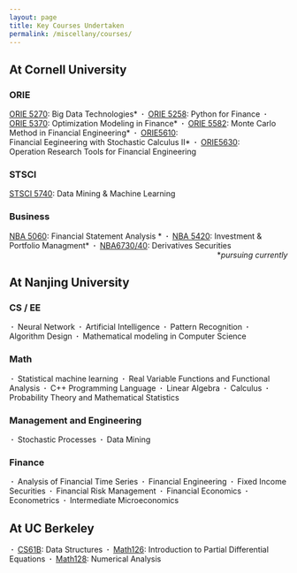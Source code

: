 ```yaml
---
layout: page
title: Key Courses Undertaken
permalink: /miscellany/courses/
---
```


<h2>At Cornell University</h2>

<h3>ORIE</h3>

<a href="https://classes.cornell.edu/browse/roster/SP22/class/ORIE/5270">ORIE 5270</a>: Big Data Technologies*
<b>&nbsp;&middot;&nbsp;</b> <a href="https://classes.cornell.edu/browse/roster/FA21/class/ORIE/5258">ORIE 5258</a>: Python for Finance
<b>&nbsp;&middot;&nbsp;</b> <a href="https://classes.cornell.edu/browse/roster/SP22/class/ORIE/5370">ORIE 5370</a>: Optimization Modeling in Finance*
<b>&nbsp;&middot;&nbsp;</b> <a href="https://classes.cornell.edu/browse/roster/SP22/class/ORIE/5582">ORIE 5582</a>: Monte Carlo Method in Financial Engineering*
<b>&nbsp;&middot;&nbsp;</b> <a href="https://classes.cornell.edu/browse/roster/SP22/class/ORIE/5610">ORIE5610</a>: 	
Financial Eegineering with Stochastic Calculus II*
<b>&nbsp;&middot;&nbsp;</b> <a href="https://classes.cornell.edu/browse/roster/FA21/class/ORIE/5630">ORIE5630</a>: 	
Operation Research Tools for Financial Engineering

<h3>STSCI</h3>
<a href="https://classes.cornell.edu/browse/roster/FA21/class/STSCI/5740">STSCI 5740</a>: Data Mining & Machine Learning

<h3>Business</h3>
<a href="https://classes.cornell.edu/browse/roster/SP22/class/NBA/5060">NBA 5060</a>: Financial Statement Analysis *
<b>&nbsp;&middot;&nbsp;</b> <a href="https://classes.cornell.edu/browse/roster/SP22/class/NBA/5420">NBA 5420</a>: Investment & Portfolio Managment*
<b>&nbsp;&middot;&nbsp;</b> <a href="https://classes.cornell.edu/browse/roster/FA21/class/NBA/6740">NBA6730/40</a>: Derivatives Securities 

<div align= "right">
	*<i>pursuing currently</i>
</div>



<h2>At Nanjing University</h2>

<h3>CS / EE</h3>
<b>&nbsp;&middot;&nbsp;</b> Neural Network
<b>&nbsp;&middot;&nbsp;</b> Artificial Intelligence
<b>&nbsp;&middot;&nbsp;</b> Pattern Recognition
<b>&nbsp;&middot;&nbsp;</b> Algorithm Design
<b>&nbsp;&middot;&nbsp;</b> Mathematical modeling in Computer Science

<h3>Math</h3>
<b>&nbsp;&middot;&nbsp;</b> Statistical machine learning
<b>&nbsp;&middot;&nbsp;</b> Real Variable Functions and Functional Analysis
<b>&nbsp;&middot;&nbsp;</b>  C++ Programming Language
<b>&nbsp;&middot;&nbsp;</b>  Linear Algebra
<b>&nbsp;&middot;&nbsp;</b>  Calculus
<b>&nbsp;&middot;&nbsp;</b>  Probability Theory and Mathematical
Statistics

<h3>Management and Engineering</h3>
<b>&nbsp;&middot;&nbsp;</b> Stochastic Processes
<b>&nbsp;&middot;&nbsp;</b> Data Mining

<h3>Finance</h3>
<b>&nbsp;&middot;&nbsp;</b> Analysis of Financial Time Series
<b>&nbsp;&middot;&nbsp;</b> Financial Engineering
<b>&nbsp;&middot;&nbsp;</b> Fixed Income Securities
<b>&nbsp;&middot;&nbsp;</b> Financial Risk Management
<b>&nbsp;&middot;&nbsp;</b> Financial Economics
<b>&nbsp;&middot;&nbsp;</b> Econometrics
<b>&nbsp;&middot;&nbsp;</b> Intermediate Microeconomics



<h2>At UC Berkeley</h2>
<b>&nbsp;&middot;&nbsp;</b> <a href="https://classes.berkeley.edu/content/2021-spring-compsci-61b-001-lec-001">CS61B</a>: Data Structures
<b>&nbsp;&middot;&nbsp;</b> <a href="https://classes.berkeley.edu/content/2021-spring-math-126-001-lec-001">Math126</a>: Introduction to Partial Differential Equations
<b>&nbsp;&middot;&nbsp;</b> <a href="https://classes.berkeley.edu/content/2021-spring-math-128a-001-lec-001">Math128</a>: Numerical Analysis

